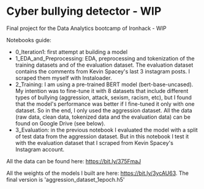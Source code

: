 # Cyber bullying detector - WIP

Final project for the Data Analytics bootcamp of Ironhack - WIP

Notebooks guide:
- 0_Iteration1: first attempt at building a model
- 1_EDA_and_Preprocessing: EDA, preprocessing and tokenization of the training datasets and of the evaluation dataset. The evaluation dataset contains the comments from Kevin Spacey's last 3 instagram posts. I scraped them myself with Instaloader. 
- 2_Training: I am using a pre-trained BERT model (bert-base-uncased). My intention was to fine-tune it with 8 datasets that include different types of bullying (aggression, attack, sexism, racism, etc), but I found that the model's performance was better if I fine-tuned it only with one dataset. So in the end, I only used the aggression dataset. All the data (raw data, clean data, tokenized data and the evaluation data) can be found on Google Drive (see below). 
- 3_Evaluation: in the previous notebook I evaluated the model with a split of test data from the aggression dataset. But in this notebook I test it with the evaluation dataset that I scraped from Kevin Spacey's Instagram account. 

All the data can be found here: https://bit.ly/375FmaJ

All the weights of the models I built are here: https://bit.ly/3ycAU63. The final version is 'aggression_dataset_1epoch.h5'
